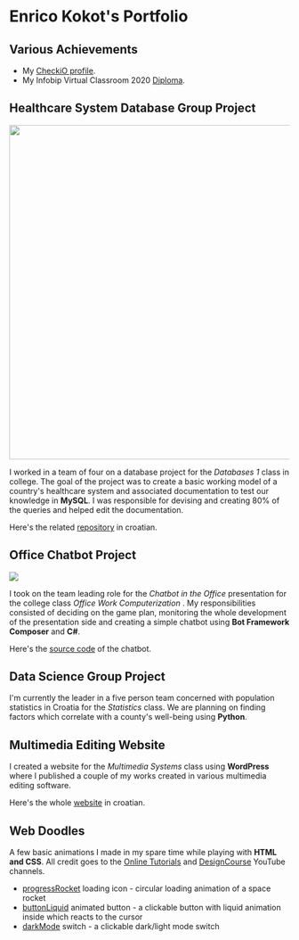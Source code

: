 # Enrico Kokot's Portfolio
## Various Achievements
* My [CheckiO profile](https://py.checkio.org/user/PinoElPinguino/).
* My Infobip Virtual Classroom 2020 [Diploma](InfobipDiploma2020.pdf).

## Healthcare System Database Group Project
<img src="https://drive.google.com/uc?export=view&id=1C2tMOLd0e9-8RKnde4ZpoFRlxWtlOmd4" width="600">

I worked in a team of four on a database project  for the *Databases 1* class in college. The goal of the project was to create a basic working model of a country's healthcare system and associated documentation to test our knowledge in **MySQL**. I was responsible for devising and creating 80% of the queries and helped edit the documentation.

Here's the related [repository](https://github.com/enricokokot/Zdravstveni-Sustav-DB) in croatian.

## Office Chatbot Project
<img src="https://drive.google.com/uc?export=view&id=1KUyXzlDdIhFlN-geZ6SoHxp0-IpD3xQV">

I took on the team leading role for the *Chatbot in the Office* presentation for the college class *Office Work Computerization* . My responsibilities consisted of deciding on the game plan, monitoring the whole development of the presentation side and creating a simple chatbot using **Bot Framework Composer** and **C#**.

Here's the [source code](https://github.com/enricokokot/ButtonBot) of the chatbot.

## Data Science Group Project
I'm currently the leader in a five person team concerned with population statistics in Croatia for the *Statistics* class. We are planning on finding factors which correlate with a county's well-being using **Python**.

## Multimedia Editing Website
I created a website for the *Multimedia Systems* class using **WordPress** where I published a couple of my works created in various multimedia editing software.

Here's the whole [website](https://enricokokot.wordpress.com/) in croatian.

## Web Doodles
A few basic animations I made in my spare time while playing with **HTML and CSS**.
All credit goes to the [Online Tutorials](https://www.youtube.com/c/OnlineTutorials4Designers/featured) and [DesignCourse](https://www.youtube.com/user/DesignCourse) YouTube channels.
* [progressRocket](https://enricokokot.github.io/progressRocket) loading icon - circular loading animation of a space rocket
* [buttonLiquid](https://enricokokot.github.io/buttonLiquid/) animated button - a clickable button with liquid animation inside which reacts to the cursor
* [darkMode](https://enricokokot.github.io/darkMode/) switch - a clickable dark/light mode switch
<!-- * [progressWave](https://enricokokot.github.io/progressWave/) loading icon -->
